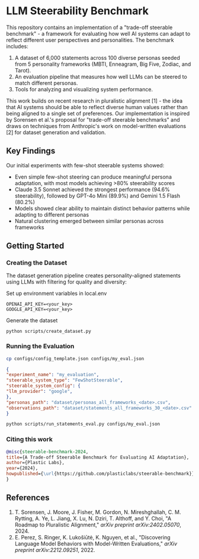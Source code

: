 # LLM Steerability Benchmark

This repository contains an implementation of a "trade-off steerable benchmark" - a framework for evaluating how well AI systems can adapt to reflect different user perspectives and personalities. The benchmark includes:

1. A dataset of 6,000 statements across 100 diverse personas seeded from 5 personality frameworks (MBTI, Enneagram, Big Five, Zodiac, and Tarot).
2. An evaluation pipeline that measures how well LLMs can be steered to match different personas.
3. Tools for analyzing and visualizing system performance.

This work builds on recent research in pluralistic alignment [1] - the idea that AI systems should be able to reflect diverse human values rather than being aligned to a single set of preferences. Our implementation is inspired by Sorensen et al.'s proposal for "trade-off steerable benchmarks" and draws on techniques from Anthropic's work on model-written evaluations [2] for dataset generation and validation.


## Key Findings

Our initial experiments with few-shot steerable systems showed:

- Even simple few-shot steering can produce meaningful persona adaptation, with most models achieving >80% steerability scores
- Claude 3.5 Sonnet achieved the strongest performance (94.6% steerability), followed by GPT-4o Mini (89.9%) and Gemini 1.5 Flash (80.2%)
- Models showed clear ability to maintain distinct behavior patterns while adapting to different personas
- Natural clustering emerged between similar personas across frameworks

## Getting Started

### Creating the Dataset

The dataset generation pipeline creates personality-aligned statements using LLMs with filtering for quality and diversity:

Set up environment variables in local.env
```
OPENAI_API_KEY=<your_key>
GOOGLE_API_KEY=<your_key>
```

Generate the dataset
```
python scripts/create_dataset.py
```

### Running the Evaluation

``` bash
cp configs/config_template.json configs/my_eval.json
```

``` json
{
"experiment_name": "my_evaluation",
"steerable_system_type": "FewShotSteerable",
"steerable_system_config": {
"llm_provider": "google",
},
"personas_path": "dataset/personas_all_frameworks_<date>.csv",
"observations_path": "dataset/statements_all_frameworks_30_<date>.csv"
}
```

``` bash
python scripts/run_statements_eval.py configs/my_eval.json
```

### Citing this work

``` bibtex
@misc{steerable-benchmark-2024,
title={A Trade-off Steerable Benchmark for Evaluating AI Adaptation},
author={Plastic Labs},
year={2024},
howpublished={\url{https://github.com/plasticlabs/steerable-benchmark}}
}
```

## References
1. T. Sorensen, J. Moore, J. Fisher, M. Gordon, N. Mireshghallah, C. M. Rytting, A. Ye, L. Jiang, X. Lu, N. Dziri, T. Althoff, and Y. Choi, "A Roadmap to Pluralistic Alignment," _arXiv preprint arXiv:2402.05070_, 2024.
2. E. Perez, S. Ringer, K. Lukošiūtė, K. Nguyen, et al., "Discovering Language Model Behaviors with Model-Written Evaluations," _arXiv preprint arXiv:2212.09251_, 2022.

